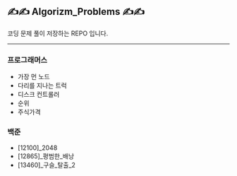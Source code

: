 ## ✍✍ Algorizm_Problems ✍✍
코딩 문제 풀이 저장하는 REPO 입니다.



***
### 프로그래머스
- 가장 먼 노드  
- 다리를 지나는 트럭  
- 디스크 컨트롤러 
- 순위 
- 주식가격  


### 백준
- [12100]_2048  
- [12865]_평범한_배낭  
- [13460]_구슬_탈출_2  
